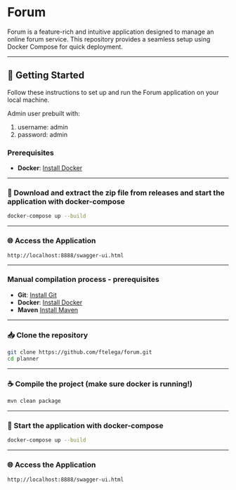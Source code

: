 # Forum

Forum is a feature-rich and intuitive application designed to manage an online forum service. This repository provides a seamless setup using Docker Compose for quick deployment.

---

## 🚀 Getting Started

Follow these instructions to set up and run the Forum application on your local machine.

Admin user prebuilt with:
1. username: admin
2. password: admin

### Prerequisites
- **Docker**: [Install Docker](https://docs.docker.com/get-docker/)

---


### 🐳 Download and extract the zip file from releases and start the application with docker-compose

```bash
docker-compose up --build
```

---

### 🌐 Access the Application

```text
http://localhost:8888/swagger-ui.html
```
---

### Manual compilation process - prerequisites
- **Git**: [Install Git](https://git-scm.com/book/en/v2/Getting-Started-Installing-Git)
- **Docker**: [Install Docker](https://docs.docker.com/get-docker/)
- **Maven** [Install Maven](https://maven.apache.org/download.cgi)

---

### 📥 Clone the repository

```bash
git clone https://github.com/ftelega/forum.git
cd planner
```

---


### ☕ Compile the project (make sure docker is running!)

```bash
mvn clean package
```

---


### 🐳 Start the application with docker-compose

```bash
docker-compose up --build
```

---


### 🌐 Access the Application

```text
http://localhost:8888/swagger-ui.html
```